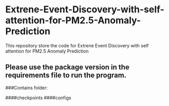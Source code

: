# Extrene-Event-Discovery-with-self-attention-for-PM2.5-Anomaly-Prediction
This repository store the code for Extrene Event Discovery with self attention for PM2.5 Anomaly Prediction

## Please use the package version in the requirements file to run the program.

###Contains folder:

####checkpoints
####configs
